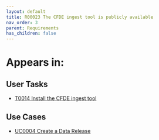 ```yaml
---
layout: default
title: R00023 The CFDE ingest tool is publicly available
nav_order: 3
parent: Requirements
has_children: false
---
```


# Appears in:


## User Tasks

-   [T0014 Install the CFDE ingest tool](../user-tasks/t0014-install-cfde-ingest-tool.md)

## Use Cases

-   [UC0004 Create a Data Release](../use-cases/create-data-release.md)
